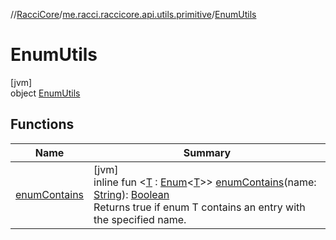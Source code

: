 //[RacciCore](../../../index.md)/[me.racci.raccicore.api.utils.primitive](../index.md)/[EnumUtils](index.md)

# EnumUtils

[jvm]\
object [EnumUtils](index.md)

## Functions

| Name | Summary |
|---|---|
| [enumContains](enum-contains.md) | [jvm]<br>inline fun &lt;[T](enum-contains.md) : [Enum](https://kotlinlang.org/api/latest/jvm/stdlib/kotlin/-enum/index.html)&lt;[T](enum-contains.md)&gt;&gt; [enumContains](enum-contains.md)(name: [String](https://kotlinlang.org/api/latest/jvm/stdlib/kotlin/-string/index.html)): [Boolean](https://kotlinlang.org/api/latest/jvm/stdlib/kotlin/-boolean/index.html)<br>Returns true if enum T contains an entry with the specified name. |
